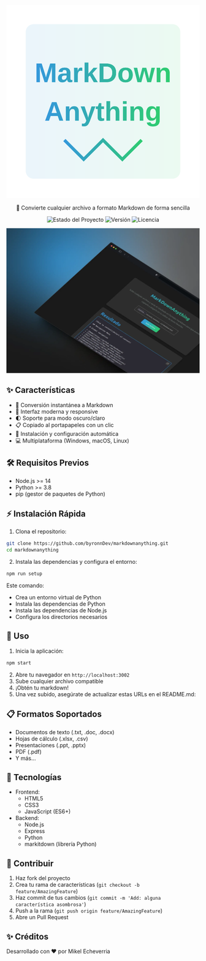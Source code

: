 <div align="center">

![Logo de MarkdownAnything](./assets/images/logo.svg)

🎯 Convierte cualquier archivo a formato Markdown de forma sencilla

![Estado del Proyecto](https://img.shields.io/badge/estado-activo-brightgreen)
![Versión](https://img.shields.io/badge/versión-1.0.0-blue)
![Licencia](https://img.shields.io/badge/licencia-MIT-green)

</div>


![Preview de MarkdownAnything](./assets/images/preview.webp)

## ✨ Características

- 📝 Conversión instantánea a Markdown
- 🎨 Interfaz moderna y responsive
- 🌓 Soporte para modo oscuro/claro
- 📋 Copiado al portapapeles con un clic
- 🚀 Instalación y configuración automática
- 💻 Multiplataforma (Windows, macOS, Linux)

## 🛠️ Requisitos Previos

- Node.js >= 14
- Python >= 3.8
- pip (gestor de paquetes de Python)

## ⚡ Instalación Rápida

1. Clona el repositorio:
```bash
git clone https://github.com/byronnDev/markdownanything.git
cd markdownanything
```

2. Instala las dependencias y configura el entorno:
```bash
npm run setup
```

Este comando:
- Crea un entorno virtual de Python
- Instala las dependencias de Python
- Instala las dependencias de Node.js
- Configura los directorios necesarios

## 🚦 Uso

1. Inicia la aplicación:
```bash
npm start
```

2. Abre tu navegador en `http://localhost:3002`
3. Sube cualquier archivo compatible
4. ¡Obtén tu markdown!
4. Una vez subido, asegúrate de actualizar estas URLs en el README.md:

## 📋 Formatos Soportados

- Documentos de texto (.txt, .doc, .docx)
- Hojas de cálculo (.xlsx, .csv)
- Presentaciones (.ppt, .pptx)
- PDF (.pdf)
- Y más...

## 🔧 Tecnologías

- Frontend:
  - HTML5
  - CSS3
  - JavaScript (ES6+)
- Backend:
  - Node.js
  - Express
  - Python
  - markitdown (librería Python)

## 🤝 Contribuir

1. Haz fork del proyecto
2. Crea tu rama de características (`git checkout -b feature/AmazingFeature`)
3. Haz commit de tus cambios (`git commit -m 'Add: alguna característica asombrosa'`)
4. Push a la rama (`git push origin feature/AmazingFeature`)
5. Abre un Pull Request

## ✨ Créditos

Desarrollado con ❤️ por Mikel Echeverria
